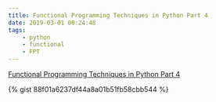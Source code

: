 ```yaml
---
title: Functional Programming Techniques in Python Part 4
date: 2019-03-01 00:24:48
tags: 
    - python 
    - functional
    - FPT
---
```


[Functional Programming Techniques in Python Part 4](https://gist.github.com/mpkocher/88f01a6237df44a8a01b51fb58cbb544)

{% gist 88f01a6237df44a8a01b51fb58cbb544 %}
